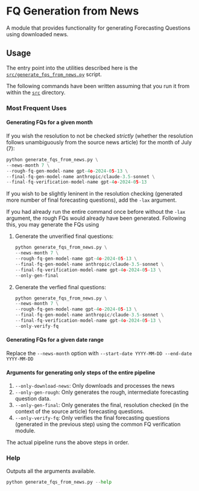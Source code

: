 # FQ Generation from News

A module that provides functionality for generating Forecasting Questions using downloaded news.

## Usage

The entry point into the utilities described here is the [`src/generate_fqs_from_news.py`](../generate_fqs_from_news.py) script.

The following commands have been written assuming that you run it from within the [`src`](..) directory.

### Most Frequent Uses

#### Generating FQs for a given month

If you wish the resolution to not be checked _strictly_ (whether the resolution follows unambiguously from the source news article) for the month of July (7):

```python
python generate_fqs_from_news.py \
--news-month 7 \
--rough-fq-gen-model-name gpt-4o-2024-05-13 \
--final-fq-gen-model-name anthropic/claude-3.5-sonnet \
--final-fq-verification-model-name gpt-4o-2024-05-13
```

If you wish to be slightly leninent in the resolution checking (generated more number of final forecasting questions), add the `-lax` argument.

If you had already run the entire command once before without the `-lax` argument, the rough FQs would already have been generated. Following this, you may generate the FQs using

1. Generate the unverified final questions:

    ```python
    python generate_fqs_from_news.py \
    --news-month 7 \
    --rough-fq-gen-model-name gpt-4o-2024-05-13 \
    --final-fq-gen-model-name anthropic/claude-3.5-sonnet \
    --final-fq-verification-model-name gpt-4o-2024-05-13 \
    --only-gen-final
    ```

2. Generate the verfied final questions:

    ```python
    python generate_fqs_from_news.py \
    --news-month 7 \
    --rough-fq-gen-model-name gpt-4o-2024-05-13 \
    --final-fq-gen-model-name anthropic/claude-3.5-sonnet \
    --final-fq-verification-model-name gpt-4o-2024-05-13 \
    --only-verify-fq
    ```

#### Generating FQs for a given date range

Replace the `--news-month` option with `--start-date YYYY-MM-DD --end-date YYYY-MM-DD`

#### Arguments for generating only steps of the entire pipeline

1. `--only-download-news`: Only downloads and processes the news
2. `--only-gen-rough`: Only generates the rough, intermediate forecasting question data.
3. `--only-gen-final`: Only generates the final, resolution checked (in the context of the source article) forecasting questions.
4. `--only-verify-fq`: Only verifies the final forecasting questions (generated in the previous step) using the common FQ verification module.

The actual pipeline runs the above steps in order.

### Help

Outputs all the arguments available.

```python
python generate_fqs_from_news.py --help
```